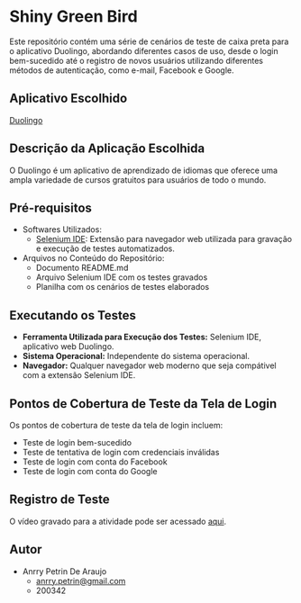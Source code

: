 # Shiny Green Bird
Este repositório contém uma série de cenários de teste de caixa preta para o aplicativo Duolingo, abordando diferentes casos de uso, desde o login bem-sucedido até o registro de novos usuários utilizando diferentes métodos de autenticação, como e-mail, Facebook e Google.

## Aplicativo Escolhido
[Duolingo](https://www.duolingo.com/)

## Descrição da Aplicação Escolhida
O Duolingo é um aplicativo de aprendizado de idiomas que oferece uma ampla variedade de cursos gratuitos para usuários de todo o mundo.

## Pré-requisitos
- Softwares Utilizados:
  - [Selenium IDE](https://www.selenium.dev/selenium-ide/): Extensão para navegador web utilizada para gravação e execução de testes automatizados.
- Arquivos no Conteúdo do Repositório:
  - Documento README.md
  - Arquivo Selenium IDE com os testes gravados
  - Planilha com os cenários de testes elaborados

## Executando os Testes
- **Ferramenta Utilizada para Execução dos Testes:** Selenium IDE, aplicativo web Duolingo.
- **Sistema Operacional:** Independente do sistema operacional.
- **Navegador:** Qualquer navegador web moderno que seja compátivel com a extensão Selenium IDE.

## Pontos de Cobertura de Teste da Tela de Login
Os pontos de cobertura de teste da tela de login incluem:
- Teste de login bem-sucedido
- Teste de tentativa de login com credenciais inválidas
- Teste de login com conta do Facebook
- Teste de login com conta do Google

## Registro de Teste
O vídeo gravado para a atividade pode ser acessado [aqui](https://www.example.com).

## Autor
- Anrry Petrin De Araujo
  - anrry.petrin@gmail.com
  - 200342
